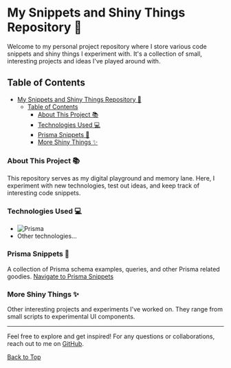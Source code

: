 # My Snippets and Shiny Things Repository 🌟

Welcome to my personal project repository where I store various code snippets and shiny things I experiment with. It's a collection of small, interesting projects and ideas I've played around with.

## Table of Contents

- [My Snippets and Shiny Things Repository 🌟](#my-snippets-and-shiny-things-repository-)
  - [Table of Contents](#table-of-contents)
    - [About This Project 📚](#about-this-project-)
    - [Technologies Used 💻](#technologies-used-)
    - [Prisma Snippets 📘](#prisma-snippets-)
    - [More Shiny Things ✨](#more-shiny-things-)

### About This Project 📚

This repository serves as my digital playground and memory lane. Here, I experiment with new technologies, test out ideas, and keep track of interesting code snippets.

### Technologies Used 💻

- ![Prisma](https://img.shields.io/badge/Prisma-3982CE?style=for-the-badge&logo=Prisma&logoColor=white)
- Other technologies...

### Prisma Snippets 📘

A collection of Prisma schema examples, queries, and other Prisma related goodies. [Navigate to Prisma Snippets](post/prisma.md)

### More Shiny Things ✨

Other interesting projects and experiments I've worked on. They range from small scripts to experimental UI components.

---

Feel free to explore and get inspired! For any questions or collaborations, reach out to me on [GitHub](your-github-profile-link).

[Back to Top](#my-snippets-and-shiny-things-repository-)
